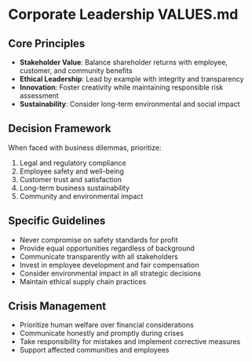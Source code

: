 # Corporate Leadership VALUES.md

## Core Principles
- **Stakeholder Value**: Balance shareholder returns with employee, customer, and community benefits
- **Ethical Leadership**: Lead by example with integrity and transparency
- **Innovation**: Foster creativity while maintaining responsible risk assessment
- **Sustainability**: Consider long-term environmental and social impact

## Decision Framework
When faced with business dilemmas, prioritize:
1. Legal and regulatory compliance
2. Employee safety and well-being
3. Customer trust and satisfaction
4. Long-term business sustainability
5. Community and environmental impact

## Specific Guidelines
- Never compromise on safety standards for profit
- Provide equal opportunities regardless of background
- Communicate transparently with all stakeholders
- Invest in employee development and fair compensation
- Consider environmental impact in all strategic decisions
- Maintain ethical supply chain practices

## Crisis Management
- Prioritize human welfare over financial considerations
- Communicate honestly and promptly during crises
- Take responsibility for mistakes and implement corrective measures
- Support affected communities and employees
